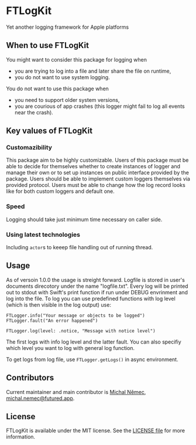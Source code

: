 # FTLogKit

Yet another logging framework for Apple platforms

## When to use FTLogKit

You might want to consider this package for logging when
- you are trying to log into a file and later share the file on runtime,
- you do not want to use system logging.

You do not want to use this package when
- you need to support older system versions,
- you are courious of app crashes (this logger might fail to log all events near the crash).

## Key values of FTLogKit

### Customazibility

This package aim to be highly customizable.
Users of this package must be able to decide for themselves whether to create instances of logger and manage their own or to set up instances on public interface provided by the package.
Users should be able to implement custom loggers themselves via provided protocol.
Users must be able to change how the log record looks like for both custom loggers and default one.

### Speed

Logging should take just minimum time necessary on caller side.

### Using latest technologies

Including `actor`s to keeep file handling out of running thread.

## Usage 

As of versoin 1.0.0 the usage is streight forward. 
Logfile is stored in user's documents direcotory under the name "logfile.txt". 
Every log will be printed out to stdout with Swift's print function if run under DEBUG envrinment and log into the file.
To log you can use predefined functions with log level (which is then visible in the log output) use:
```
FTLogger.info("Your message or objects to be logged")
FTLogger.fault("An error happened")

FTLogger.log(level: .notice, "Message with notice level")
```
The first logs with info log level and the latter fault. You can also specifiy which level you want to log with general log function.

To get logs from log file, use `FTLogger.getLogs()` in async environment.

## Contributors

Current maintainer and main contributor is [Michal Němec](https://github.com/BajaCali), <michal.nemec@futured.app>.

## License

FTLogKit is available under the MIT license. See the [LICENSE file](LICENSE) for more information.
